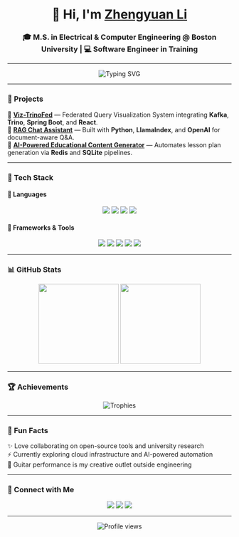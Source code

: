 <!-- Profile Header -->
<h1 align="center">👋 Hi, I'm <a href="https://linkedin.com/in/zhengyuan-li-1908a3326" target="_blank">Zhengyuan Li</a></h1>
<h3 align="center">🎓 M.S. in Electrical & Computer Engineering @ Boston University | 💻 Software Engineer in Training</h3>

---

<!-- Animated Typing Header -->
<p align="center">
  <img src="https://readme-typing-svg.herokuapp.com?size=22&duration=4000&color=1C71D8&center=true&vCenter=true&width=550&lines=Passionate+about+Cloud+Systems+%26+AI;Full-Stack+Development+%7C+RAG+Applications;Building+Scalable+Distributed+Systems" alt="Typing SVG">
</p>

---

### 🚀 Projects

🔹 [**Viz-TrinoFed**](https://github.com/EC528-Fall-2025/Viz-TrinoFed) — Federated Query Visualization System integrating **Kafka**, **Trino**, **Spring Boot**, and **React**.  
🔹 [**RAG Chat Assistant**](https://github.com/KENNETH1005-zy/RAG-Assistant) — Built with **Python**, **LlamaIndex**, and **OpenAI** for document-aware Q&A.  
🔹 [**AI-Powered Educational Content Generator**](https://github.com/KENNETH1005-zy/AI-Content-Generator) — Automates lesson plan generation via **Redis** and **SQLite** pipelines.

---

### 🧠 Tech Stack

#### 💬 Languages  
<p align="center">
  <img src="https://img.shields.io/badge/Java-ED8B00?style=for-the-badge&logo=openjdk&logoColor=white"/>
  <img src="https://img.shields.io/badge/Python-3776AB?style=for-the-badge&logo=python&logoColor=white"/>
  <img src="https://img.shields.io/badge/C++-00599C?style=for-the-badge&logo=c%2B%2B&logoColor=white"/>
  <img src="https://img.shields.io/badge/SQL-003B57?style=for-the-badge&logo=postgresql&logoColor=white"/>
</p>

#### 🧩 Frameworks & Tools  
<p align="center">
  <img src="https://img.shields.io/badge/Spring%20Boot-6DB33F?style=for-the-badge&logo=springboot&logoColor=white"/>
  <img src="https://img.shields.io/badge/React-20232A?style=for-the-badge&logo=react&logoColor=61DAFB"/>
  <img src="https://img.shields.io/badge/Docker-2496ED?style=for-the-badge&logo=docker&logoColor=white"/>
  <img src="https://img.shields.io/badge/Redis-DC382D?style=for-the-badge&logo=redis&logoColor=white"/>
  <img src="https://img.shields.io/badge/AWS-232F3E?style=for-the-badge&logo=amazonaws&logoColor=white"/>
</p>

---

### 📊 GitHub Stats

<p align="center">
  <img src="https://github-readme-stats.vercel.app/api?username=KENNETH1005-zy&show_icons=true&theme=tokyonight&hide_border=true&include_all_commits=true" height="180em"/>
  <img src="https://github-readme-streak-stats.herokuapp.com/?user=KENNETH1005-zy&theme=tokyonight&hide_border=true" height="180em"/>
</p>

---

### 🏆 Achievements

<p align="center">
  <img src="https://github-profile-trophy.vercel.app/?username=KENNETH1005-zy&theme=darkhub&no-frame=true&row=1&column=6" alt="Trophies"/>
</p>

---

### 💬 Fun Facts

✨ Love collaborating on open-source tools and university research  
⚡ Currently exploring cloud infrastructure and AI-powered automation  
🎵 Guitar performance is my creative outlet outside engineering  

---

### 🔗 Connect with Me
<p align="center">
  <a href="https://linkedin.com/in/zhengyuan-li-1908a3326"><img src="https://img.shields.io/badge/LinkedIn-blue?style=for-the-badge&logo=linkedin"></a>
  <a href="https://github.com/KENNETH1005-zy"><img src="https://img.shields.io/badge/GitHub-black?style=for-the-badge&logo=github"></a>
  <a href="mailto:zyli011005@gmail.com"><img src="https://img.shields.io/badge/Email-D14836?style=for-the-badge&logo=gmail&logoColor=white"></a>
</p>

---

<p align="center">
  <img src="https://komarev.com/ghpvc/?username=KENNETH1005-zy&label=Profile+Views&color=blue&style=flat-square" alt="Profile views"/>
</p>
